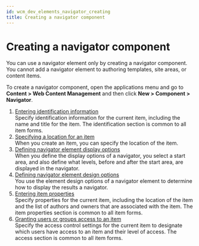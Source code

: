 ```yaml
---
id: wcm_dev_elements_navigator_creating
title: Creating a navigator component
---
```


# Creating a navigator component


You can use a navigator element only by creating a navigator component. You cannot add a navigator element to authoring templates, site areas, or content items.

To create a navigator component, open the applications menu and go to **Content > Web Content Management** and then click **New > Component > Navigator**.

1.  [Entering identification information](../../../../../wcm/mng_content_with_auth_portlet/creating_items/wcm_dev_items_id.md)  
Specify identification information for the current item, including the name and title for the item. The identification section is common to all item forms.
2.  [Specifying a location for an item](../../../../../wcm/mng_content_with_auth_portlet/creating_items/wcm_dev_items_location.md)  
When you create an item, you can specify the location of the item.
3.  [Defining navigator element display options](wcm_dev_elements_navigator_display.md)  
When you define the display options of a navigator, you select a start area, and also define what levels, before and after the start area, are displayed in the navigator.
4.  [Defining navigator element design options](wcm_dev_elements_navigator_using.md)  
You use the element design options of a navigator element to determine how to display the results a navigator.
5.  [Entering item properties](../../../../../wcm/mng_content_with_auth_portlet/creating_items/wcm_dev_items_props.md)  
Specify properties for the current item, including the location of the item and the list of authors and owners that are associated with the item. The item properties section is common to all item forms.
6.  [Granting users or groups access to an item](../../../../../wcm/mng_content_with_auth_portlet/creating_items/wcm_dev_items_access.md)  
Specify the access control settings for the current item to designate which users have access to an item and their level of access. The access section is common to all item forms.

